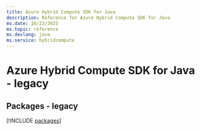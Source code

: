 ```yaml
---
title: Azure Hybrid Compute SDK for Java
description: Reference for Azure Hybrid Compute SDK for Java
ms.date: 10/23/2025
ms.topic: reference
ms.devlang: java
ms.service: hybridcompute
---
```

# Azure Hybrid Compute SDK for Java - legacy
## Packages - legacy
[!INCLUDE [packages](hybrid-compute-index.md)]